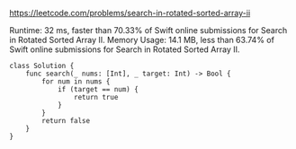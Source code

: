 https://leetcode.com/problems/search-in-rotated-sorted-array-ii


Runtime: 32 ms, faster than 70.33% of Swift online submissions for Search in Rotated Sorted Array II.
Memory Usage: 14.1 MB, less than 63.74% of Swift online submissions for Search in Rotated Sorted Array II.


```
class Solution {
    func search(_ nums: [Int], _ target: Int) -> Bool {
        for num in nums {
            if (target == num) {
                return true
            }
        }
        return false
    }
}
```
